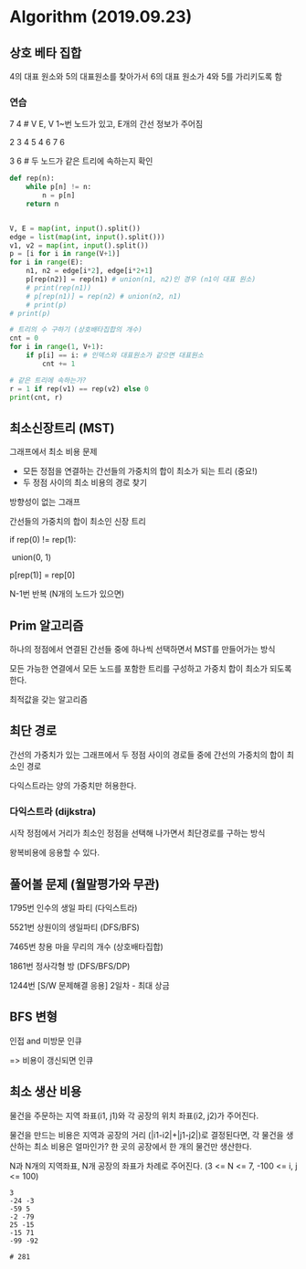 # Algorithm (2019.09.23)

## 상호 베타 집합

4의 대표 원소와 5의 대표원소를 찾아가서 6의 대표 원소가 4와 5를 가리키도록 함

### 연습

7 4 # V E, V 1~번 노드가 있고, E개의 간선 정보가 주어짐

2 3 4 5 4 6 7 6

3 6 # 두 노드가 같은 트리에 속하는지 확인

```python
def rep(n):
    while p[n] != n:
        n = p[n]
    return n


V, E = map(int, input().split())
edge = list(map(int, input().split()))
v1, v2 = map(int, input().split())
p = [i for i in range(V+1)]
for i in range(E):
    n1, n2 = edge[i*2], edge[i*2+1]
    p[rep(n2)] = rep(n1) # union(n1, n2)인 경우 (n1이 대표 원소)
    # print(rep(n1))
    # p[rep(n1)] = rep(n2) # union(n2, n1)
    # print(p)
# print(p)

# 트리의 수 구하기 (상호배타집합의 개수)
cnt = 0
for i in range(1, V+1):
    if p[i] == i: # 인덱스와 대표원소가 같으면 대표원소
        cnt += 1

# 같은 트리에 속하는가?
r = 1 if rep(v1) == rep(v2) else 0
print(cnt, r)
```



## 최소신장트리 (MST)

그래프에서 최소 비용 문제

- 모든 정점을 연결하는 간선들의 가중치의 합이 최소가 되는 트리 (중요!)
- 두 정점 사이의 최소 비용의 경로 찾기

방향성이 없는 그래프

간선들의 가중치의 합이 최소인 신장 트리



if rep(0) != rep(1):

​	union(0, 1)

p[rep(1)] = rep[0]

N-1번 반복 (N개의 노드가 있으면)



## Prim 알고리즘

하나의 정점에서 연결된 간선들 중에 하나씩 선택하면서 MST를 만들어가는 방식

모든 가능한 연결에서 모든 노드를 포함한 트리를 구성하고 가중치 합이 최소가 되도록 한다.

최적값을 갖는 알고리즘





## 최단 경로

간선의 가중치가 있는 그래프에서 두 정점 사이의 경로들 중에 간선의 가중치의 합이 최소인 경로

다익스트라는 양의 가중치만 허용한다.



### 다익스트라 (dijkstra)

시작 정점에서 거리가 최소인 정점을 선택해 나가면서 최단경로를 구하는 방식

왕복비용에 응용할 수 있다.



## 풀어볼 문제 (월말평가와 무관)

1795번 인수의 생일 파티 (다익스트라)

5521번 상원이의 생일파티 (DFS/BFS)

7465번 창용 마을 무리의 개수 (상호배타집합)

1861번 정사각형 방 (DFS/BFS/DP)

1244번 [S/W 문제해결 응용] 2일차 - 최대 상금



## BFS 변형

인접 and 미방문 인큐

=> 비용이 갱신되면 인큐



## 최소 생산 비용

물건을 주문하는 지역 좌표(i1, j1)와 각 공장의 위치 좌표(i2, j2)가 주어진다.

물건을 만드는 비용은 지역과 공장의 거리 (|i1-i2|+|j1-j2|)로 결정된다면, 각 물건을 생산하는 최소 비용은 얼마인가? 한 곳의 공장에서 한 개의 물건만 생산한다.

N과 N개의 지역좌표, N개 공장의 좌표가 차례로 주어진다. (3 <= N <= 7, -100 <= i, j <= 100)

```
3
-24 -3
-59 5
-2 -79
25 -15
-15 71
-99 -92

# 281
```

